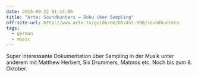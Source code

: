 ```yaml
---
date: 2015-09-22 01:14:00
title: "Arte: Soundhunters – Doku über Sampling"
off-site-url: http://www.arte.tv/guide/de/057451-000/soundhunters
tags:
  - german
  - music
---
```

Super interessante Dokumentation über Sampling in der Musik unter anderem mit Matthew Herbert, Six Drummers, Matmos etc. Noch bis zum 8. Oktober.
